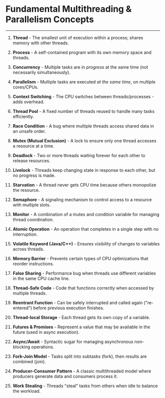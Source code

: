# Fundamental Multithreading & Parallelism Concepts

---

1. **Thread** - The smallest unit of execution within a process; shares memory with other threads.

2. **Process** - A self-contained program with its own memory space and threads.

3. **Concurrency** - Multiple tasks are _in progress_ at the same time (not necessarily simultaneously).

4. **Parallelism** - Multiple tasks are executed _at the same time_, on multiple cores/CPUs.

5. **Context Switching** - The CPU switches between threads/processes - adds overhead.

6. **Thread Pool** - A fixed number of threads reused to handle many tasks efficiently.

7. **Race Condition** - A bug where multiple threads access shared data in an unsafe order.

8. **Mutex (Mutual Exclusion)** - A lock to ensure only one thread accesses a resource at a time.

9. **Deadlock** - Two or more threads waiting forever for each other to release resources.

10. **Livelock** - Threads keep changing state in response to each other, but no progress is made.

11. **Starvation** - A thread never gets CPU time because others monopolize the resource.

12. **Semaphore** - A signaling mechanism to control access to a resource with multiple slots.

13. **Monitor** - A combination of a mutex and condition variable for managing thread coordination.

14. **Atomic Operation** - An operation that completes in a single step with no interruption.

15. **Volatile Keyword (Java/C++)** - Ensures visibility of changes to variables across threads.

16. **Memory Barrier** - Prevents certain types of CPU optimizations that reorder instructions.

17. **False Sharing** - Performance bug when threads use different variables in the same CPU cache line.

18. **Thread-Safe Code** - Code that functions correctly when accessed by multiple threads.

19. **Reentrant Function** - Can be safely interrupted and called again ("re-entered") before previous execution finishes.

20. **Thread-local Storage** - Each thread gets its own copy of a variable.

21. **Futures & Promises** - Represent a value that may be available in the future (used in async execution).

22. **Async/Await** - Syntactic sugar for managing asynchronous non-blocking operations.

23. **Fork-Join Model** - Tasks split into subtasks (fork), then results are combined (join).

24. **Producer-Consumer Pattern** - A classic multithreaded model where producers generate data and consumers process it.

25. **Work Stealing** - Threads "steal" tasks from others when idle to balance the workload.
